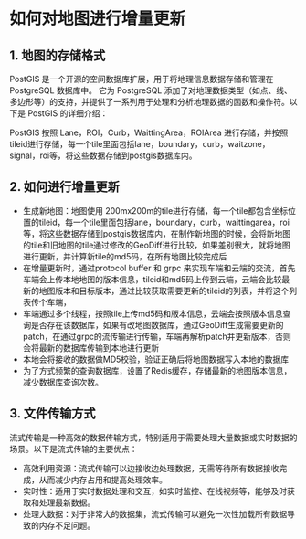 # 如何对地图进行增量更新

## 1. 地图的存储格式

PostGIS 是一个开源的空间数据库扩展，用于将地理信息数据存储和管理在 PostgreSQL 数据库中。
它为 PostgreSQL 添加了对地理数据类型（如点、线、多边形等）的支持，并提供了一系列用于处理和分析地理数据的函数和操作符。以下是 PostGIS 的详细介绍：

PostGIS 按照 Lane，ROI，Curb，WaittingArea，ROIArea 进行存储，并按照tileid进行存储，每一个tile里面包括lane，boundary，curb，waitzone，signal，roi等，将这些数据存储到postgis数据库内。

## 2. 如何进行增量更新

+ 生成新地图：地图使用 200mx200m的tile进行存储，每一个tile都包含坐标位置的tileid，每一个tile里面包括lane，boundary，curb，waittingarea，roi等，将这些数据存储到postgis数据库内，在制作新地图的时候，会将新地图的tile和旧地图的tile通过修改的GeoDiff进行比较，如果差别很大，就将地图进行更新，并计算新tile的md5码，在所有地图比较完成后
+ 在增量更新时，通过protocol buffer 和 grpc 来实现车端和云端的交流，首先车端会上传本地地图的版本信息，tileid和md5码上传到云端，云端会比较最新的地图版本和目标版本，通过比较获取需要更新的tileid的列表，并将这个列表传个车端，
+ 车端通过多个线程，按照tile上传md5码和版本信息，云端会按照版本信息查询是否存在该数据库，如果有改地图数据库，通过GeoDiff生成需要更新的patch，在通过grpc的流传输进行传输，车端再解析patch并更新版本，否则会将最新的数据库传输到本地进行更新
+ 本地会将接收的数据做MD5校验，验证正确后将地图数据写入本地的数据库
+ 为了方式频繁的查询数据库，设置了Redis缓存，存储最新的地图版本信息，减少数据库查询次数。

## 3. 文件传输方式

流式传输是一种高效的数据传输方式，特别适用于需要处理大量数据或实时数据的场景。以下是流式传输的主要优点：

+ 高效利用资源：流式传输可以边接收边处理数据，无需等待所有数据接收完成，从而减少内存占用和提高处理效率。
+ 实时性：适用于实时数据处理和交互，如实时监控、在线视频等，能够及时获取和处理最新数据。
+ 处理大数据：对于非常大的数据集，流式传输可以避免一次性加载所有数据导致的内存不足问题。

